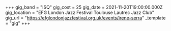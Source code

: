 +++
gig_band = "ISQ"
gig_cost = 25
gig_date = 2021-11-20T19:00:00.000Z
gig_location = "EFG London Jazz Festival  Toulouse Lautrec Jazz Club"
gig_url = "https://efglondonjazzfestival.org.uk/events/irene-serra"
_template = "gig"
+++

